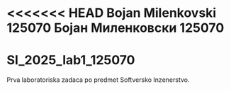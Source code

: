 <<<<<<< HEAD
Bojan Milenkovski 125070
Бојан Миленковски 125070
=======
# SI_2025_lab1_125070
Prva laboratoriska zadaca po predmet Softversko Inzenerstvo.
